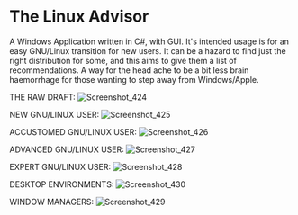 # The Linux Advisor
A Windows Application written in C#, with GUI. It's intended usage is for an easy GNU/Linux transition for new users. It can be a hazard to find just the right distribution for some, and this aims to give them a list of recommendations. A way for the head ache to be a bit less brain haemorrhage for those wanting to step away from Windows/Apple.  

THE RAW DRAFT:
![Screenshot_424](https://github.com/Querzion/TheLinuxAdvisor/assets/39269026/62689f8b-8d8d-419e-bec1-4ea4d856da2e)

NEW GNU/LINUX USER:
![Screenshot_425](https://github.com/Querzion/TheLinuxAdvisor/assets/39269026/adb9d658-3355-41f0-a580-f2230f5c94d4)

ACCUSTOMED GNU/LINUX USER:
![Screenshot_426](https://github.com/Querzion/TheLinuxAdvisor/assets/39269026/eebfc514-9630-4fe5-987d-31c49b90175c)

ADVANCED GNU/LINUX USER:
![Screenshot_427](https://github.com/Querzion/TheLinuxAdvisor/assets/39269026/ceb8bf8a-fa7f-4827-be9b-e317cd00eb27)

EXPERT GNU/LINUX USER:
![Screenshot_428](https://github.com/Querzion/TheLinuxAdvisor/assets/39269026/a483a3bc-155d-4fe8-8f9e-e630f2fa3e89)

DESKTOP ENVIRONMENTS:
![Screenshot_430](https://github.com/Querzion/TheLinuxAdvisor/assets/39269026/2846bf10-1e22-4fe9-b76e-6febc1ec7633)

WINDOW MANAGERS:
![Screenshot_429](https://github.com/Querzion/TheLinuxAdvisor/assets/39269026/bef72751-2182-49ef-88ec-252d9b7a82e5)
